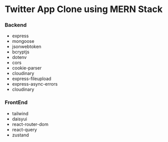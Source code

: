 # Twitter App Clone using MERN Stack
### Backend
- express 
- mongoose 
- jsonwebtoken 
- bcryptjs 
- dotenv 
- cors 
- cookie-parser 
- cloudinary
- express-fileupload
- express-async-errors
- cloudinary

### FrontEnd
- tailwind 
- daisyui
- react-router-dom 
- react-query
- zustand